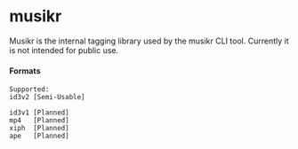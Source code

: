 # musikr

Musikr is the internal tagging library used by the musikr CLI tool.
Currently it is not intended for public use.

#### Formats

```
Supported:
id3v2 [Semi-Usable]

id3v1 [Planned]
mp4   [Planned]
xiph  [Planned]
ape   [Planned]
```